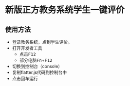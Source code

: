 # 新版正方教务系统学生一键评价
## 使用方法
+ 登录教务系统，点到学生评价。
+ 打开开发者工具 
  + 点击<kbd>F12</kbd>
  + 部分电脑<kbd>Fn</kbd>+<kbd>F12</kbd>
+ 切换到控制台（console）
+ 复制flatter.js代码到控制台中
+ 点击回车运行

